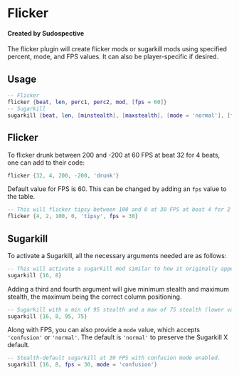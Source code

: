 # Flicker
#### Created by Sudospective
The flicker plugin will create flicker mods or sugarkill mods using specified percent, mode, and FPS values. It can also be player-specific if desired.

## Usage
```lua
-- Flicker
flicker {beat, len, perc1, perc2, mod, [fps = 60]}
-- Sugarkill
sugarkill {beat, len, [minstealth], [maxstealth], [mode = 'normal'], [fps = 60]}
```

## Flicker
To flicker drunk between 200 and -200 at 60 FPS at beat 32 for 4 beats, one can add to their code:
```lua
flicker {32, 4, 200, -200, 'drunk'}
```

Default value for FPS is 60. This can be changed by adding an `fps` value to the table.
```lua
-- This will flicker tipsy between 100 and 0 at 30 FPS at beat 4 for 2 beats.
flicker {4, 2, 100, 0, 'tipsy', fps = 30}
```

## Sugarkill
To activate a Sugarkill, all the necessary arguments needed are as follows:
```lua
-- This will activate a sugarkill mod similar to how it originally appeared in Sugarkill X.
sugarkill {16, 8}
```

Adding a third and fourth argument will give minimum stealth and maximum stealth, the maximum being the correct column positioning.
```lua
-- Sugarkill with a min of 95 stealth and a max of 75 stealth (lower values may help when AFTs are involved)
sugarkill {16, 8, 95, 75}
```

Along with FPS, you can also provide a `mode` value, which accepts `'confusion'` or `'normal'`. The default is `'normal'` to preserve the Sugarkill X default.
```lua
-- Stealth-default sugarkill at 30 FPS with confusion mode enabled.
sugarkill {16, 8, fps = 30, mode = 'confusion'}
```